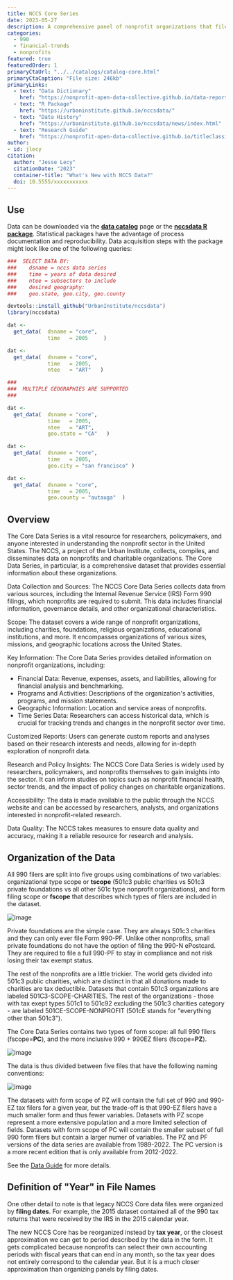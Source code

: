 ```yaml
---
title: NCCS Core Series
date: 2023-05-27
description: A comprehensive panel of nonprofit organizations that file IRS form 990. 
categories:
  - 990
  - financial-trends
  - nonprofits
featured: true
featuredOrder: 1
primaryCtaUrl: "../../catalogs/catalog-core.html"
primaryCtaCaption: "File size: 246kb"
primaryLinks:
  - text: "Data Dictionary"
    href: "https://nonprofit-open-data-collective.github.io/data-report-templates/data-dictionary-layout-v7.html"
  - text: "R Package"
    href: "https://urbaninstitute.github.io/nccsdata/"
  - text: "Data History"
    href: "https://urbaninstitute.github.io/nccsdata/news/index.html"  
  - text: "Research Guide"
    href: "https://nonprofit-open-data-collective.github.io/titleclassifier/data-raw/DATA-PREP.html"
author:
- id: jlecy
citation: 
  author: "Jesse Lecy"
  citationDate: "2023"
  container-title: "What's New with NCCS Data?"
  doi: 10.5555/xxxxxxxxxxx
---
```


## Use

Data can be downloaded via the [**data catalog**](https://lecy.github.io/nccs/catalogs/catalog-core.html) page or the [**nccsdata R package**](https://urbaninstitute.github.io/nccsdata/). Statistical packages have the advantage of process documentation and reproducibility. Data acquisition steps with the package might look like one of the following queries: 

```r
###  SELECT DATA BY: 
###    dsname = nccs data series
###    time = years of data desired
###    ntee = subsectors to include
###    desired geography: 
###    geo.state, geo.city, geo.county

devtools::install_github("UrbanInstitute/nccsdata")
library(nccsdata)

dat <-
  get_data(  dsname = "core",
             time   = 2005     )

dat <-
  get_data(  dsname = "core",
             time   = 2005,
             ntee   = "ART"   )

###
###  MULTIPLE GEOGRAPHIES ARE SUPPORTED 
###

dat <-
  get_data(  dsname = "core",
             time   = 2005,
             ntee   = "ART",   
             geo.state = "CA"   )

dat <-
  get_data(  dsname = "core",
             time   = 2005,
             geo.city = "san francisco" )

dat <-
  get_data(  dsname = "core",
             time   = 2005,
             geo.county = "autauga"  )
```


## Overview

The Core Data Series is a vital resource for researchers, policymakers, and anyone interested in understanding the nonprofit sector in the United States. The NCCS, a project of the Urban Institute, collects, compiles, and disseminates data on nonprofits and charitable organizations. The Core Data Series, in particular, is a comprehensive dataset that provides essential information about these organizations. 

Data Collection and Sources: The NCCS Core Data Series collects data from various sources, including the Internal Revenue Service (IRS) Form 990 filings, which nonprofits are required to submit. This data includes financial information, governance details, and other organizational characteristics.

Scope: The dataset covers a wide range of nonprofit organizations, including charities, foundations, religious organizations, educational institutions, and more. It encompasses organizations of various sizes, missions, and geographic locations across the United States.

Key Information: The Core Data Series provides detailed information on nonprofit organizations, including:

* Financial Data: Revenue, expenses, assets, and liabilities, allowing for financial analysis and benchmarking.
* Programs and Activities: Descriptions of the organization's activities, programs, and mission statements.
* Geographic Information: Location and service areas of nonprofits.
* Time Series Data: Researchers can access historical data, which is crucial for tracking trends and changes in the nonprofit sector over time.

Customized Reports: Users can generate custom reports and analyses based on their research interests and needs, allowing for in-depth exploration of nonprofit data.

Research and Policy Insights: The NCCS Core Data Series is widely used by researchers, policymakers, and nonprofits themselves to gain insights into the sector. It can inform studies on topics such as nonprofit financial health, sector trends, and the impact of policy changes on charitable organizations.

Accessibility: The data is made available to the public through the NCCS website and can be accessed by researchers, analysts, and organizations interested in nonprofit-related research.

Data Quality: The NCCS takes measures to ensure data quality and accuracy, making it a reliable resource for research and analysis.

## Organization of the Data

All 990 filers are split into five groups using combinations of two variables: organizational type scope or **tscope** (501c3 public charities vs 501c3 private foundations vs all other 501c type nonprofit organizations), and form filing scope or **fscope** that describes which types of filers are included in the dataset. 

![image](https://github.com/lecy/nccs/assets/1209099/8a2d94ca-346a-4679-b30e-f3328a7d0df9)

Private foundations are the simple case. They are always 501c3 charities and they can only ever file Form 990-PF. Unlike other nonprofits, small private foundations do not have the option of filing the 990-N ePostcard. They are required to file a full 990-PF to stay in compliance and not risk losing their tax exempt status. 

The rest of the nonprofits are a little trickier. The world gets divided into 501c3 public charities, which are distinct in that all donations made to charities are tax deductible. Datasets that contain 501c3 organizations are labeled 501C3-SCOPE-CHARITIES. The rest of the organizations - those with tax exept types 501c1 to 501c92 excluding the 501c3 charities category - are labeled 501CE-SCOPE-NONPROFIT (501cE stands for "everything other than 501c3"). 

The Core Data Series contains two types of form scope: all full 990 filers (fscope=**PC**), and the more inclusive 990 + 990EZ filers (fscope=**PZ**). 

![image](https://github.com/lecy/nccs/assets/1209099/cf809446-da58-4867-9870-b0035a942847)
 
The data is thus divided between five files that have the following naming conventions: 

![image](https://github.com/lecy/nccs/assets/1209099/f25e1bc8-ff5e-4188-8125-956fd8f26ac9)

The datasets with form scope of PZ will contain the full set of 990 and 990-EZ tax filers for a given year, but the trade-off is that 990-EZ filers have a much smaller form and thus fewer variables. Datasets with PZ scope represent a more extensive population and a more limited selection of fields. Datasets with form scope of PC will contain the smaller subset of full 990 form filers but contain a larger numer of variables. The PZ and PF versions of the data series are available from 1989-2022. The PC version is a more recent edition that is only available from 2012-2022. 

See the [Data Guide](https://nccs-data.urban.org/NCCS-data-guide.pdf) for more details. 

## Definition of "Year" in File Names

One other detail to note is that legacy NCCS Core data files were organized by **filing dates**. For example, the 2015 dataset contained all of the 990 tax returns that were received by the IRS in the 2015 calendar year. 

The new NCCS Core has be reorganized instead by **tax year**, or the closest approximation we can get to period described by the data in the form. It gets complicated because nonprofits can select their own accounting periods with fiscal years that can end in any month, so the tax year does not entirely correspond to the calendar year. But it is a much closer approximation than organizing panels by filing dates. 

<br>
<br>
<br>
<br>










